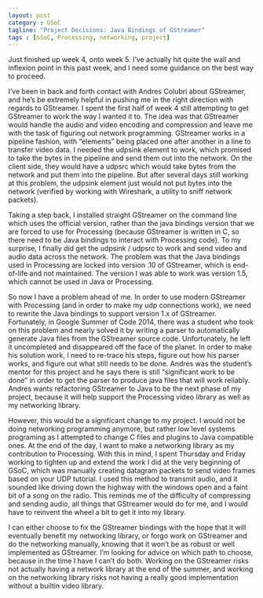 ```yaml
---
layout: post
category : GSoC
tagline: "Project Decisions: Java Bindings of GStreamer"
tags : [GSoC, Processing, networking, project]
---
```


Just finished up week 4, onto week 5. I’ve actually hit quite the wall and inflexion point in this past week, and I need some guidance on the best way to proceed.

I’ve been in back and forth contact with Andres Colubri about GStreamer, and he’s be extremely helpful in pushing me in the right direction with regards to GStreamer. I spent the first half of week 4 still attempting to get GStreamer to work the way I wanted it to. The idea was that GStreamer would handle the audio and video encoding and compression and leave me with the task of figuring out network programming. GStreamer works in a pipeline fashion, with “elements” being placed one after another in a line to transfer video data. I needed the udpsink element to work, which promised to take the bytes in the pipeline and send them out into the network. On the client side, they would have a udpsrc which would take bytes from the network and put them into the pipeline. But after several days still working at this problem, the udpsink element just would not put bytes into the network (verified by working with Wireshark, a utility to sniff network packets).

Taking a step back, I installed straight GStreamer on the command line which uses the official version, rather than the java bindings version that we are forced to use for Processing (because GStreamer is written in C, so there need to be Java bindings to interact with Processing code). To my surprise, I finally did get the udpsink / udpsrc to work and send video and audio data across the network. The problem was that the Java bindings used in Processing are locked into version .10 of GStreamer, which is end-of-life and not maintained. The version I was able to work was version 1.5, which cannot be used in Java or Processing.

So now I have a problem ahead of me. In order to use modern GStreamer with Processing (and in order to make my udp connections work), we need to rewrite the Java bindings to support version 1.x of GStreamer. Fortunately, in Google Summer of Code 2014, there was a student who took on this problem and nearly solved it by writing a parser to automatically generate Java files from the GStreamer source code. Unfortunately, he left it uncompleted and disappeared off the face of the planet. In order to make his solution work, I need to re-trace his steps, figure out how his parser works, and figure out what still needs to be done. Andres was the student’s mentor for this project and he says there is still “significant work to be done” in order to get the parser to produce java files that will work reliably. Andres wants refactoring GStreamer to Java to be the next phase of my project, because it will help support the Processing video library as well as my networking library.

However, this would be a significant change to my project. I would not be doing networking programming anymore, but rather low level systems programing as I attempted to change C files and plugins to Java compatible ones. At the end of the day, I want to make a networking library as my contribution to Processing. With this in mind, I spent Thursday and Friday working to tighten up and extend the work I did at the very beginning of GSoC, which was manually creating datagram packets to send video frames based on your UDP tutorial. I used this method to transmit audio, and it sounded like driving down the highway with the windows open and a faint bit of a song on the radio. This reminds me of the difficulty of compressing and sending audio, all things that GStreamer would do for me, and I would have to reinvent the wheel a bit to get it into my library.

I can either choose to fix the GStreamer bindings with the hope that it will eventually benefit my networking library, or forgo work on GStreamer and do the networking manually, knowing that it won’t be as robust or well implemented as GStreamer. I’m looking for advice on which path to choose, because in the time I have I can’t do both. Working on the GStreamer risks not actually having a network library at the end of the summer, and working on the networking library risks not having a really good implementation without a builtin video library.